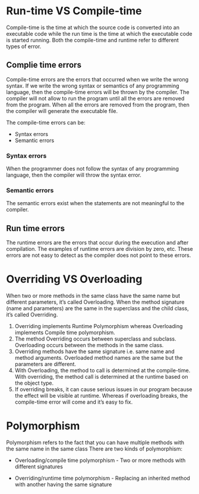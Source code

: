 # Run-time VS Compile-time

 Compile-time is the time at which the source code is converted into an executable code while the run time is the time at which the executable code is started running. Both the compile-time and runtime refer to different types of error.
 
## Complie time errors

Compile-time errors are the errors that occurred when we write the wrong syntax. If we write the wrong syntax or semantics of any programming language, then the compile-time errors will be thrown by the compiler. The compiler will not allow to run the program until all the errors are removed from the program. When all the errors are removed from the program, then the compiler will generate the executable file.

The compile-time errors can be:
* Syntax errors
* Semantic errors

### Syntax errors
When the programmer does not follow the syntax of any programming language, then the compiler will throw the syntax error.

### Semantic errors
The semantic errors exist when the statements are not meaningful to the compiler.

## Run time errors

The runtime errors are the errors that occur during the execution and after compilation. The examples of runtime errors are division by zero, etc. These errors are not easy to detect as the compiler does not point to these errors.







# Overriding VS Overloading

When two or more methods in the same class have the same name but different parameters, it’s called Overloading.
When the method signature (name and parameters) are the same in the superclass and the child class, it’s called Overriding.

1) Overriding implements Runtime Polymorphism whereas Overloading implements Compile time polymorphism.
2) The method Overriding occurs between superclass and subclass. Overloading occurs between the methods in the same class.
3) Overriding methods have the same signature i.e. same name and method arguments. 
Overloaded method names are the same but the parameters are different.
4) With Overloading, the method to call is determined at the compile-time. 
With overriding, the method call is determined at the runtime based on the object type.
5) If overriding breaks, it can cause serious issues in our program because the effect will be visible at runtime.
 Whereas if overloading breaks, the compile-time error will come and it’s easy to fix.



# Polymorphism

Polymorphism refers to the fact that you can have multiple methods with the same name in the same class
 There are two kinds of polymorphism:
* Overloading/compile time polymorphism - Two or more methods with different signatures 

* Overriding/runtime time polymorphism - Replacing an inherited method with another having the same signature
